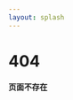 ```yaml
---
layout: splash
---
```


<div class="notice--danger">
  <h1 id="">404</h1>
  <p><strong>页面不存在</strong></p>
</div>
